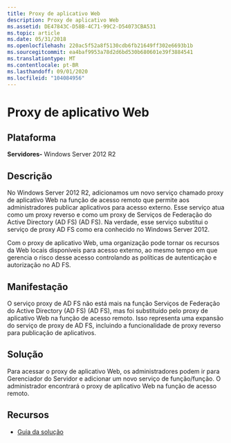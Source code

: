```yaml
---
title: Proxy de aplicativo Web
description: Proxy de aplicativo Web
ms.assetid: DE47843C-D58B-4C71-99C2-D54073CBA531
ms.topic: article
ms.date: 05/31/2018
ms.openlocfilehash: 220ac5f52a8f5130cdb6fb21649ff302e6693b1b
ms.sourcegitcommit: ea4baf9953a78d2d6bd530b680601e39f3884541
ms.translationtype: MT
ms.contentlocale: pt-BR
ms.lasthandoff: 09/01/2020
ms.locfileid: "104084956"
---
```

# <a name="web-application-proxy"></a>Proxy de aplicativo Web

## <a name="platform"></a>Plataforma

**Servidores-** Windows Server 2012 R2  






## <a name="description"></a>Descrição

No Windows Server 2012 R2, adicionamos um novo serviço chamado proxy de aplicativo Web na função de acesso remoto que permite aos administradores publicar aplicativos para acesso externo. Esse serviço atua como um proxy reverso e como um proxy de Serviços de Federação do Active Directory (AD FS) (AD FS). Na verdade, esse serviço substitui o serviço de proxy AD FS como era conhecido no Windows Server 2012.

Com o proxy de aplicativo Web, uma organização pode tornar os recursos da Web locais disponíveis para acesso externo, ao mesmo tempo em que gerencia o risco desse acesso controlando as políticas de autenticação e autorização no AD FS.

## <a name="manifestation"></a>Manifestação

O serviço proxy de AD FS não está mais na função Serviços de Federação do Active Directory (AD FS) (AD FS), mas foi substituído pelo proxy de aplicativo Web na função de acesso remoto. Isso representa uma expansão do serviço de proxy de AD FS, incluindo a funcionalidade de proxy reverso para publicação de aplicativos.

## <a name="solution"></a>Solução

Para acessar o proxy de aplicativo Web, os administradores podem ir para Gerenciador do Servidor e adicionar um novo serviço de função/função. O administrador encontrará o proxy de aplicativo Web na função de acesso remoto.

## <a name="resources"></a>Recursos

-   [Guia da solução](/previous-versions/windows/it-pro/windows-server-2012-R2-and-2012/dn280942(v=ws.11))

 

 